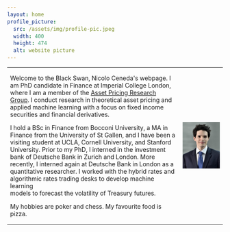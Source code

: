```yaml
---
layout: home
profile_picture:
  src: /assets/img/profile-pic.jpeg
  width: 400
  height: 474
  alt: website picture
---
```


<table>
  <tr>
    <td>
<p>
Welcome to the Black Swan, Nicolo Ceneda's webpage. I am PhD candidate in Finance at Imperial College London, where I am a member of the <a href="https://sites.google.com/view/imperialassetpricing/home">Asset Pricing Research Group</a>. I conduct research in theoretical asset pricing and applied machine learning with a focus on fixed income securities and financial derivatives. 
</p>

<p>
I hold a BSc in Finance from Bocconi University, a MA in Finance from the University of St Gallen, and I have been a visiting student at UCLA, Cornell University, and Stanford University. Prior to my PhD, I interned in the investment bank of Deutsche Bank in Zurich and London. More recently, I interned again at Deutsche Bank in London as a quantitative researcher. I worked with the hybrid rates and algorithmic rates trading desks to develop machine learning <br>
models to forecast the volatility of Treasury futures.
</p>

<p>
My hobbies are poker and chess. My favourite food is pizza.
</p></td>
    <td><img src="/assets/img/profile-pic.jpeg"
  width: 400
  height: 474
  alt='Mia Immagine'></td>
  </tr>
</table>

